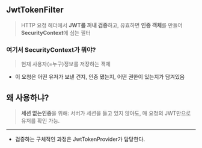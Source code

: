 ## JwtTokenFilter

> HTTP 요청 헤더에서 **JWT를 꺼내 검증**하고, 유효하면 **인증 객체**를 만들어 **SecurityContext**에 심는 필터

### 여기서 SecurityContext가 뭐야?

> 현재 사용자(=누구)정보를 저장하는 객체

- 이 요청은 어떤 유저가 보낸 건지, 인증 됐는지, 어떤 권한이 있는지가 담겨있음

## 왜 사용하냐?

> **세션 없는인증**을 위해: 서버가 세션을 들고 있지 않아도, 매 요청의 JWT만으로 유저를 확인 가능.

---

- 검증하는 구체적인 과정은 JwtTokenProvider가 담당한다.
